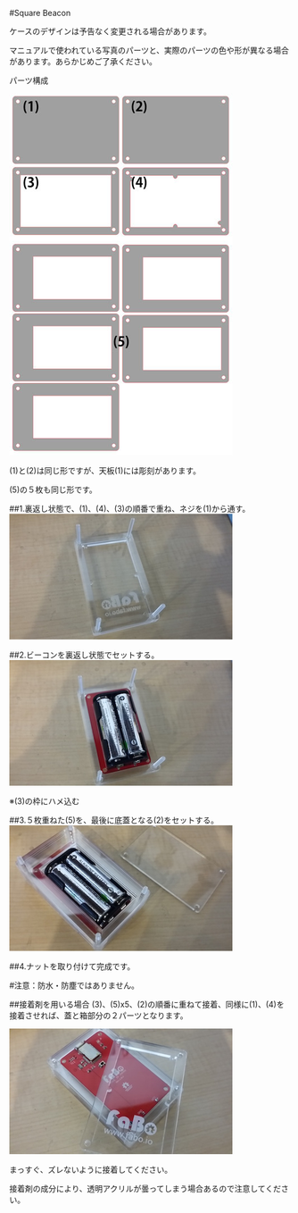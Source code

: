 #Square Beacon

ケースのデザインは予告なく変更される場合があります。

マニュアルで使われている写真のパーツと、実際のパーツの色や形が異なる場合があります。あらかじめご了承ください。

パーツ構成

![](/img/1100_case/manual/squarebeacon_00.jpg)

(1)と(2)は同じ形ですが、天板(1)には彫刻があります。

(5)の５枚も同じ形です。

##1.裏返し状態で、(1)、(4)、(3)の順番で重ね、ネジを(1)から通す。
![](/img/1100_case/manual/squarebeacon_01.jpg)

##2.ビーコンを裏返し状態でセットする。
![](/img/1100_case/manual/squarebeacon_02.jpg)

※(3)の枠にハメ込む

##3.５枚重ねた(5)を、最後に底蓋となる(2)をセットする。
![](/img/1100_case/manual/squarebeacon_03.jpg)

##4.ナットを取り付けて完成です。

#注意：防水・防塵ではありません。


##接着剤を用いる場合
(3)、(5)x5、(2)の順番に重ねて接着、同様に(1)、(4)を接着させれば、蓋と箱部分の２パーツとなります。

![](/img/1100_case/manual/squarebeacon_04.jpg)

まっすぐ、ズレないように接着してください。

接着剤の成分により、透明アクリルが曇ってしまう場合あるので注意してください。